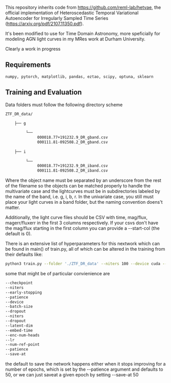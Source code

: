 
This repository inherits code from https://github.com/reml-lab/hetvae, the official implementation of Heteroscedastic Temporal Variational Autoencoder for Irregularly Sampled Time Series (https://arxiv.org/pdf/2107.11350.pdf). 

It's been modified to use for Time Domain Astronomy, more speficially for modeling AGN light curves in my MRes work at Durham University. 

Clearly a work in progress


## Requirements

    numpy, pytorch, matplotlib, pandas, eztao, scipy, optuna, sklearn
 

## Training and Evaluation


Data folders must follow the following directory scheme

```bash
ZTF_DR_data/

    ├── g 
         
         └── 
              000018.77+191232.9_DR_gband.csv
              000111.81-092508.2_DR_gband.csv
              
    ├── i
    
         └──  
              000018.77+191232.9_DR_iband.csv
              000111.81-092508.2_DR_iband.csv
```
              
Where the object name must be separated by an underscore from the rest of the filename so the objects can be matched properly to handle the multivariate case and the lightcurves must be in subdirectories labeled by the name of the band, i.e. g, i, b, r. In the univariate case, you still must place your light curves in a band folder, but the naming convention doens't matter. 

Additionally, the light curve files should be CSV with time, mag/flux, magerr/fluxerr in the first 3 columns respectively. If your csvs don't have the mag/flux starting in the first column you can provide a --start-col (the default is 0).

There is an extensive list of hyperparameters for this nextwork which can be found in main() of train.py, all of which can be altered in the training from their defaults like:

```bash
python3 train.py --folder './ZTF_DR_data' --niters 100 --device cuda --checkpoint './'
```

some that might be of particular convienience are

```bash
--checkpoint
--niters
--early-stopping
--patience
--device
--batch-size
--dropout
--niters
--dropout
--latent-dim
--embed-time
--enc-num-heads
--lr
--num-ref-point
--patience
--save-at

```

the default to save the network happens either when it stops improving for a number of epochs, which is set by the --patience argument and defaults to 50, or we can just saveat a given epoch by setting --save-at 50

<!-- 
if you've trained the network and want to glance at some of the results, take a peak at

[science.py](./src/science.ipynb) -->

<!-- where you can make predictions on the network, visualize the latent space, the attention, etc. -->







